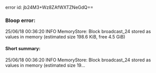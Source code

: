 error id: jb24M3+Wz8ZAfWXTZNeGdQ==
### Bloop error:

25/06/18 00:36:20 INFO MemoryStore: Block broadcast_24 stored as values in memory (estimated size 198.6 KiB, free 4.5 GiB)
#### Short summary: 

25/06/18 00:36:20 INFO MemoryStore: Block broadcast_24 stored as values in memory (estimated size 19...